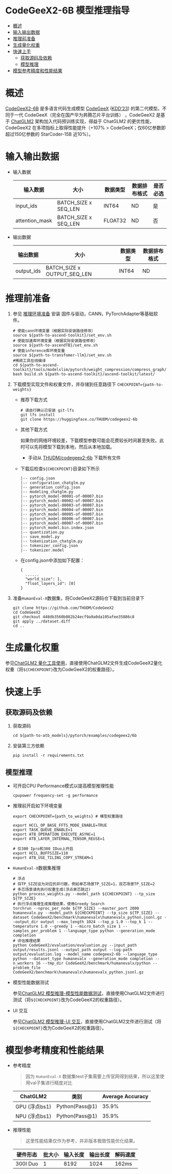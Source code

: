 # CodeGeeX2-6B 模型推理指导 <!-- omit in toc -->

- [概述](#概述)
- [输入输出数据](#输入输出数据)
- [推理前准备](#推理前准备)
- [生成量化权重](#生成量化权重)
- [快速上手](#快速上手)
  - [获取源码及依赖](#获取源码及依赖)
  - [模型推理](#模型推理)
- [模型参考精度和性能结果](#模型参考精度和性能结果)

# 概述

[CodeGeeX2-6B](https://github.com/THUDM/CodeGeeX2) 是多语言代码生成模型 [CodeGeeX](https://github.com/THUDM/CodeGeeX) ([KDD’23](https://arxiv.org/abs/2303.17568)) 的第二代模型。不同于一代 CodeGeeX（完全在国产华为昇腾芯片平台训练） ，CodeGeeX2 是基于 [ChatGLM2](https://github.com/THUDM/ChatGLM2-6B) 架构加入代码预训练实现，得益于 ChatGLM2 的更优性能，CodeGeeX2 在多项指标上取得性能提升（+107% > CodeGeeX；仅60亿参数即超过150亿参数的 StarCoder-15B 近10%）。

# 输入输出数据

- 输入数据

  | 输入数据       | 大小                 | 数据类型 | 数据排布格式 | 是否必选 |
  | -------------- | -------------------- | -------- | ------------ | -------- |
  | input_ids      | BATCH_SIZE x SEQ_LEN | INT64    | ND           | 是       |
  | attention_mask | BATCH_SIZE x SEQ_LEN | FLOAT32  | ND           | 否       |

- 输出数据

  | 输出数据   | 大小                        | 数据类型 | 数据排布格式 |
  | ---------- | --------------------------- | -------- | ------------ |
  | output_ids | BATCH_SIZE x OUTPUT_SEQ_LEN | INT64    | ND           |

# 推理前准备

1. 参见 [推理环境准备](../../../../docs/推理环境准备.md) 安装 固件与驱动，CANN，PyTorchAdapter等基础软件。
   ```shell
   # 使能cann环境变量（根据实际安装路径修改）
   source ${path-to-ascend-toolkit}/set_env.sh
   # 使能加速库环境变量（根据实际安装路径修改）
   source ${path-to-ascendTB}/set_env.sh
   # 使能inference库环境变量
   source ${path-to-transfomer-llm}/set_env.sh
   #稀疏工具在线编译
   cd ${path-to-ascend-toolkit}/tools/modelslim/pytorch/weight_compression/compress_graph/
   bash build.sh ${path-to-ascend-toolkit}/ascend-toolkit/latest/
   ```

2. 下载模型实现文件和权重文件，并存储到任意路径下 `CHECKPOINT={path-to-weights}`

     - 推荐下载方式

       ```shell
       # 请自行确认已安装 git-lfs
       git lfs install
       git clone https://huggingface.co/THUDM/codegeex2-6b
       ```

     - 其他下载方式

       如果你的网络环境较差，下载模型参数可能会花费较长时间甚至失败。此时可以先将模型下载到本地，然后从本地加载。

       - 手动从 [THUDM/codegeex2-6b](https://huggingface.co/THUDM/codegeex2-6b) 下载所有文件

     - 下载后检查`${CHECKPOINT}`目录如下所示

       ```
       |-- config.json
       |-- configuration_chatglm.py
       |-- generation_config.json
       |-- modeling_chatglm.py
       |-- pytorch_model-00001-of-00007.bin
       |-- pytorch_model-00002-of-00007.bin
       |-- pytorch_model-00003-of-00007.bin
       |-- pytorch_model-00004-of-00007.bin
       |-- pytorch_model-00005-of-00007.bin
       |-- pytorch_model-00006-of-00007.bin
       |-- pytorch_model-00007-of-00007.bin
       |-- pytorch_model.bin.index.json
       |-- quantization.py
       |-- save_model.py
       |-- tokenization_chatglm.py
       |-- tokenizer_config.json
       |-- tokenizer.model
       ```

     - 在config.json中添加如下配置：

       ```
       {
         ......
         "world_size": 1,
         "float_layers_id": [0]
       }
       ```

3. 准备`HumanEval-X`数据集，将CodeGeeX2源码仓下载到当前目录下

    ```
    git clone https://github.com/THUDM/CodeGeeX2
    cd CodeGeeX2
    git checkout 448db3560b082b24ecf9a9a0da105afee35886c8
    git apply ../dataset.diff
    cd ..
    ```

# 生成量化权重

参见[ChatGLM2 量化工具使用](../../chatglm2/6b/README.md#量化工具使用)，直接使用ChatGLM2文件生成CodeGeeX2量化权重（将`${CHECKPOINT}`改为CodeGeeX2的权重路径）。

# 快速上手

## 获取源码及依赖

1. 获取源码

   ```shell
   cd ${path-to-atb_models}/pytorch/examples/codegeex2/6b
   ```
2. 安装第三方依赖

    ```shell
    pip install -r requirements.txt
    ```

## 模型推理

- 可开启CPU Performance模式以提高模型推理性能

    ```
    cpupower frequency-set -g performance
    ```

- 推理前开启如下环境变量

    ```shell
    export CHECKPOINT={path_to_weights} # 模型权重路径
    
    export HCCL_OP_BASE_FFTS_MODE_ENABLE=TRUE
    export TASK_QUEUE_ENABLE=1
    export ATB_OPERATION_EXECUTE_ASYNC=1
    export ATB_LAYER_INTERNAL_TENSOR_REUSE=1

    # 仅300 Ipro和300 IDuo上开启
    export HCCL_BUFFSIZE=110
    export ATB_USE_TILING_COPY_STREAM=1
    ```

- `HumanEval-X`数据集推理

    ```
    # 浮点
    # 将TP_SIZE设为对应的并行数，例如单芯场景TP_SIZE=1，双芯场景TP_SIZE=2
    # 多芯场景请先执行权重生成(浮点单芯跳过)
    python process_weights.py --model_path ${CHECKPOINT} --tp_size ${TP_SIZE}
    # 执行浮点推理生成推理结果，使用Greedy Search
    torchrun --nproc_per_node ${TP_SIZE} --master_port 2000 humanevalx.py --model_path ${CHECKPOINT} --tp_size ${TP_SIZE} --dataset CodeGeeX2/benchmark\humanevalx\humanevalx_python.jsonl.gz --output_dir output --max_length 1024 --top_p 1.0 --top_k 1 --temperature 1.0 --greedy 1 --micro_batch_size 1 --samples_per_problem 1 --language_type python --generation_mode completion
    # 评估推理结果
    python CodeGeeX2/evaluation/evaluation.py --input_path output/results.jsonl --output_path output --log-path output/evaluation.log --model_name codegeex2-6b --language_type python --dataset_type humanevalx --generation_mode completion --n_workers 16 --tmp_dir CodeGeeX2/benchmark/humanevalx/python --problem_file CodeGeeX2/benchmark\humanevalx\humanevalx_python.jsonl.gz
    ```

- 模型性能数据测试

    参见[ChatGLM2 模型推理-模型性能数据测试](../../chatglm2/6b/README.md#perf)，直接使用ChatGLM2文件进行测试（将`${CHECKPOINT}`改为CodeGeeX2的权重路径）。

- UI 交互

    参见[ChatGLM2 模型推理-UI 交互](../../chatglm2/6b/README.md#ui)，直接使用ChatGLM2文件进行测试（将`${CHECKPOINT}`改为CodeGeeX2的权重路径）。

# 模型参考精度和性能结果

- 参考精度

  > 因为 `HumanEval-X` 数据集test子集需要上传官网得到结果，所以这里使用val子集进行精度对比

  | ChatGLM2   | 类别 | Average Accuracy |
  | ---------- | ---- | ---------------- |
  | GPU (浮点bs1)  | Python(Pass@1)  | 35.9%           |
  | NPU (浮点bs1)  | Python(Pass@1)  | 35.9%           |

- 推理性能

  > 这里性能结果仅作为参考，并非版本极致性能优化结果。

  | 硬件形态 | 批大小 | 输入长度 | 输出长度 | 解码速度 |
  | -------- | ------ | -------- | -------- | -------- |
  | 300I Duo | 1      | 8192     | 1024     | 162ms    |
